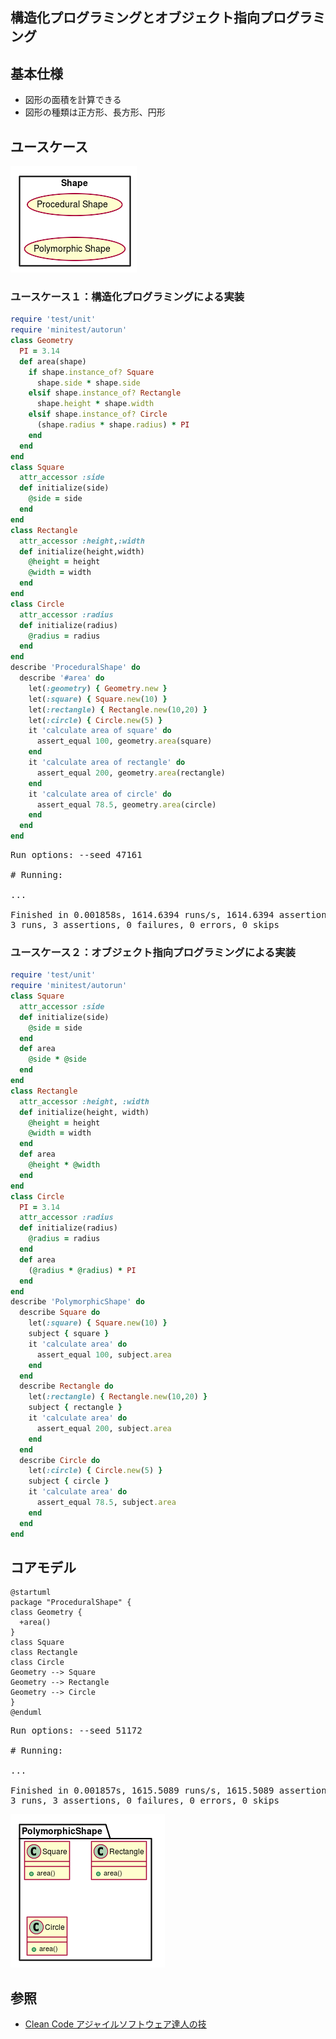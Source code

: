   
  
構造化プログラミングとオブジェクト指向プログラミング
---
  
## 基本仕様
  
+ 図形の面積を計算できる
+ 図形の種類は正方形、長方形、円形
  
## ユースケース
  

![](assets/0b059a4deda70a4c9777ba6f2b1354a70.png?0.6594305199155903)  
  
### ユースケース１：構造化プログラミングによる実装
  
```ruby
require 'test/unit'
require 'minitest/autorun'
class Geometry
  PI = 3.14
  def area(shape)
    if shape.instance_of? Square
      shape.side * shape.side
    elsif shape.instance_of? Rectangle
      shape.height * shape.width
    elsif shape.instance_of? Circle
      (shape.radius * shape.radius) * PI
    end
  end
end
class Square
  attr_accessor :side
  def initialize(side)
    @side = side
  end
end
class Rectangle
  attr_accessor :height,:width
  def initialize(height,width)
    @height = height
    @width = width
  end
end
class Circle
  attr_accessor :radius
  def initialize(radius)
    @radius = radius
  end
end
describe 'ProceduralShape' do
  describe '#area' do
    let(:geometry) { Geometry.new }
    let(:square) { Square.new(10) }
    let(:rectangle) { Rectangle.new(10,20) }
    let(:circle) { Circle.new(5) }
    it 'calculate area of square' do
      assert_equal 100, geometry.area(square)
    end
    it 'calculate area of rectangle' do
      assert_equal 200, geometry.area(rectangle)
    end
    it 'calculate area of circle' do
      assert_equal 78.5, geometry.area(circle)
    end
  end
end
```
<pre class="language-text">Run options: --seed 47161

# Running:

...

Finished in 0.001858s, 1614.6394 runs/s, 1614.6394 assertions/s.
3 runs, 3 assertions, 0 failures, 0 errors, 0 skips
</pre>
  
### ユースケース２：オブジェクト指向プログラミングによる実装
  
```ruby
require 'test/unit'
require 'minitest/autorun'
class Square
  attr_accessor :side
  def initialize(side)
    @side = side
  end
  def area
    @side * @side
  end
end
class Rectangle
  attr_accessor :height, :width
  def initialize(height, width)
    @height = height
    @width = width
  end
  def area
    @height * @width
  end
end
class Circle
  PI = 3.14
  attr_accessor :radius
  def initialize(radius)
    @radius = radius
  end
  def area
    (@radius * @radius) * PI
  end
end
describe 'PolymorphicShape' do
  describe Square do
    let(:square) { Square.new(10) }
    subject { square }
    it 'calculate area' do
      assert_equal 100, subject.area
    end
  end
  describe Rectangle do
    let(:rectangle) { Rectangle.new(10,20) }
    subject { rectangle }
    it 'calculate area' do
      assert_equal 200, subject.area
    end
  end
  describe Circle do
    let(:circle) { Circle.new(5) }
    subject { circle }
    it 'calculate area' do
      assert_equal 78.5, subject.area
    end
  end
end
````
## コアモデル
```puml
@startuml
package "ProceduralShape" {
class Geometry {
  +area()
}
class Square
class Rectangle
class Circle
Geometry --> Square
Geometry --> Rectangle
Geometry --> Circle
}
@enduml
```
<pre class="language-text">Run options: --seed 51172

# Running:

...

Finished in 0.001857s, 1615.5089 runs/s, 1615.5089 assertions/s.
3 runs, 3 assertions, 0 failures, 0 errors, 0 skips
</pre>
  

![](assets/0b059a4deda70a4c9777ba6f2b1354a71.png?0.3167413173077689)  
  
## 参照
  
+ [Clean Code アジャイルソフトウェア達人の技](https://www.amazon.co.jp/Clean-Code-%E3%82%A2%E3%82%B8%E3%83%A3%E3%82%A4%E3%83%AB%E3%82%BD%E3%83%95%E3%83%88%E3%82%A6%E3%82%A7%E3%82%A2%E9%81%94%E4%BA%BA%E3%81%AE%E6%8A%80-Robert-Martin/dp/4048676881 )
  
